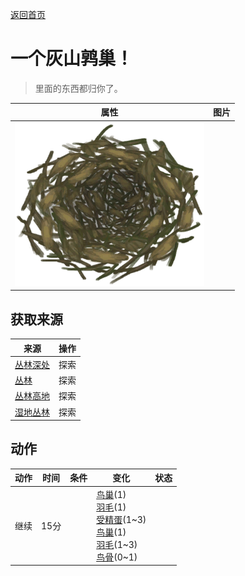 [返回首页](index.md)  
# 一个灰山鹑巢！  
> 里面的东西都归你了。  
  
  属性  |   图片   
 ----  |  ----:   
   |  ![](Sprite/Nest.png)   
  
## 获取来源  
来源  |  操作  
----  |  ----  
[丛林深处](DeepJungle.md)  |  探索  
[丛林](Jungle.md)  |  探索  
[丛林高地](JungleHighlands.md)  |  探索  
[湿地丛林](Wetlands.md)  |  探索  
## 动作  
动作  |  时间  |  条件  |  变化  |  状态  
----  |  ----  |  ----  |  ----  |  ----  
继续  |  15分  |    |  [鸟巢](Nest.md)(1)<br>[羽毛](Feathers.md)(1)<br>[受精蛋](EggPartridgeFertilized.md)(1~3)<br>[鸟巢](Nest.md)(1)<br>[羽毛](Feathers.md)(1~3)<br>[鸟骨](BonesBird.md)(0~1)  |    
